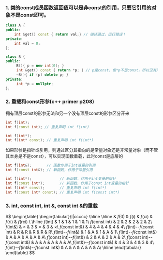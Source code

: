 ### 1. 类的const成员函数返回值可以是非const的引用，只要它引用的对象不是const即可。
```cpp
class A {
public:
    int &get() const { return val;} // 编译通过，运行错误！
private:
    int val = 0;
};

class B {
public:
     B(){ p = new int(0); }
     int &get() const { return *p; } // p是const，但*p不是const，所以没有问题
     ~B(){ if (p) delete p; }
private:
     int *p = nullptr;
};
```

### 2. 重载和const形参(c++ primer p208)
拥有顶层const的形参无法和另一个没有顶层const的形参区分开来
```cpp
int f(int);
int f(const int); // 重复声明 int f(int)

int f(int*);
int f(int* const); // 重复声明 int f(int*)
```
如果形参是指针或引用，则通过区分其指向的是常量对象还是非常量对象（而不管其本身是不是const），可以实现函数重载，此时const是底层的
```cpp
int f(int&);       // 函数作用于int变量的引用
int f(const int&); // 新函数，作用于常量引用

int f(int*);             // 新函数，作用于int变量的指针
int f(const int*);       // 新函数，作用于const int变量的指针
int f(int* const);       // 重复声明 int f(int*)
int f(const int* const); // 重复声明 int f(const int*)
```

### 3. int, const int, int &, const int &的重载
$$
\begin{table}
\begin{tabular}{l|ccccc}
\hline \hline
 & $f$(0) & $f$(i) & $f$(ci) & $f$(ri) & $f$(rci) \\
\hline
$f$(int) & 1 & 1 & 1 & 1 & 1\\
$f$(const int) & 2 & 2 & 2 & 2 & 2\\
$f$(int\&) & $\times$ & 3 & $\times$ & 3 & $\times$\\
$f$(const int\&) & 4 & 4 & 4 & 4 & 4\\
$f$(int)--$f$(const int) & R & R & R & R & R\\
$f$(int)--$f$(int\&) & 1 & A & 1 & A & 1\\
$f$(int)--$f$(const int\&) & A & A & A & A & A\\
$f$(const int)--$f$(int\&) & 2 & A & 2 & A & 2\\
$f$(const int)--$f$(const int\&) & A & A & A & A & A\\
$f$(int\&)--$f$(const int\&) & 4 & 3 & 4 & 3 & 4\\
$f$(int)--$f$(int\&)--$f$(const int\&) & A & A & A & A & A\\
\hline 
\end{tabular}
\end{table}
$$
